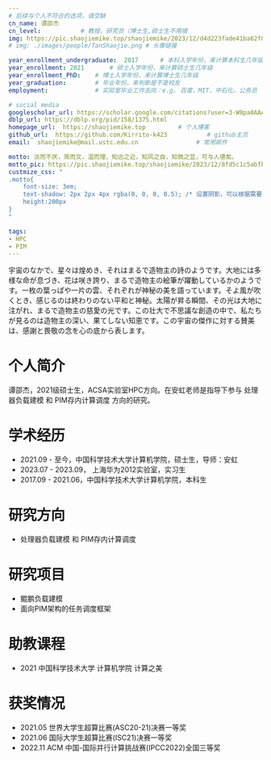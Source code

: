 ```yaml
---
# 后续与个人不符合的选项，请空缺
cn_name: 谭邵杰
cn_level:           # 教授，研究员（博士生,硕士生不用填
img: https://pic.shaojiemike.top/shaojiemike/2023/12/d4d223fade41ba62f09917f864b27c7e.png # 头像链接
# img: ./images/people/TanShaojie.png # 头像链接

year_enrollment_undergraduate:  2017      # 本科入学年份，来计算本科生几年级
year_enrollment: 2021       # 硕士入学年份，来计算硕士生几年级
year_enrollment_PhD:    # 博士入学年份，来计算博士生几年级
year_graduation:        # 毕业年份，来判断是不是校友
employment:             # 实验室毕业工作去向：e.g. 百度，MIT，中石化，公务员

# social media
googlescholar_url: https://scholar.google.com/citations?user=3-W0pa0AAAAJ         # googlescholar
dblp_url: https://dblp.org/pid/158/1375.html 
homepage_url:  https://shaojiemike.top         # 个人博客
github_url:  https://github.com/Kirrito-k423           # github主页
email:  shaojiemike@mail.ustc.edu.cn                # 常用邮件

motto: 淡而不厌，简而文，温而理，知远之近，知风之自，知微之显，可与人德矣。
motto_pic: https://pic.shaojiemike.top/shaojiemike/2023/12/8fd5c1c5abfb5149af6d082f7b3978c1.png
custmize_css: "
.motto{
    font-size: 3em;
    text-shadow: 2px 2px 4px rgba(0, 0, 0, 0.5); /* 设置阴影，可以根据需要调整阴影的偏移和颜色 */
    height:200px
}
"

tags:
- HPC
- PIM
---
```


宇宙のなかで、星々は煌めき、それはまるで造物主の詩のようです。大地には多様な命が息づき、花は咲き誇り、まるで造物主の絵筆が躍動しているかのようです。一枚の葉っぱや一片の雲、それぞれが神秘の美を語っています。そよ風が吹くとき、感じるのは終わりのない平和と神秘。太陽が昇る瞬間、その光は大地に注がれ、まるで造物主の慈愛の光です。この壮大で不思議な創造の中で、私たちが見るのは造物主の深い、果てしない知恵です。この宇宙の傑作に対する賛美は、感謝と畏敬の念を心の底から表します。

# 个人简介

谭邵杰，2021级硕士生，ACSA实验室HPC方向。在安虹老师是指导下参与 处理器负载建模 和 PIM存内计算调度 方向的研究。

# 学术经历

* 2021.09 - 至今，中国科学技术大学计算机学院，硕士生，导师：安虹
* 2023.07 - 2023.09， 上海华为2012实验室，实习生
* 2017.09 - 2021.06，中国科学技术大学计算机学院，本科生

# 研究方向

* 处理器负载建模 和 PIM存内计算调度

# 研究项目

* 鲲鹏负载建模
* 面向PIM架构的任务调度框架

# 助教课程

* 2021     中国科学技术大学 计算机学院 计算之美

# 获奖情况

* 2021.05    世界大学生超算比赛(ASC20-21)决赛一等奖
* 2021.06    国际大学生超算比赛(ISC21)决赛一等奖
* 2022.11    ACM 中国-国际并行计算挑战赛(IPCC2022)全国三等奖
